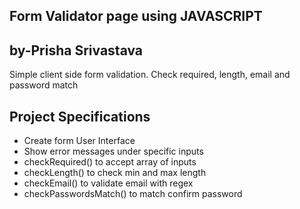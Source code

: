 ## Form Validator page using JAVASCRIPT

## by-Prisha Srivastava

Simple client side form validation. Check required, length, email and password match

## Project Specifications

- Create form User Interface
- Show error messages under specific inputs
- checkRequired() to accept array of inputs
- checkLength() to check min and max length
- checkEmail() to validate email with regex
- checkPasswordsMatch() to match confirm password
